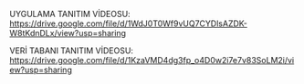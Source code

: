 UYGULAMA TANITIM VİDEOSU: https://drive.google.com/file/d/1WdJ0T0Wf9vUQ7CYDlsAZDK-W8tKdnDLx/view?usp=sharing

VERİ TABANI TANITIM VİDEOSU: https://drive.google.com/file/d/1KzaVMD4dg3fp_o4D0w2i7e7v83SoLM2i/view?usp=sharing
